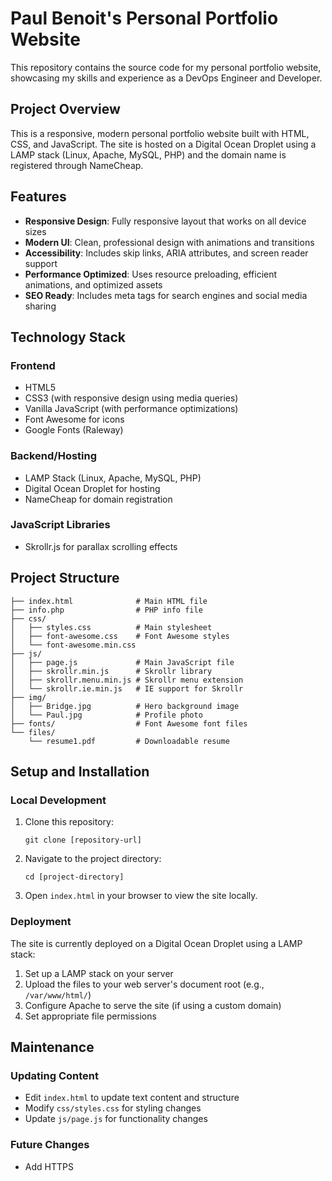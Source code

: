# Paul Benoit's Personal Portfolio Website

This repository contains the source code for my personal portfolio website, showcasing my skills and experience as a DevOps Engineer and Developer.

## Project Overview

This is a responsive, modern personal portfolio website built with HTML, CSS, and JavaScript. The site is hosted on a Digital Ocean Droplet using a LAMP stack (Linux, Apache, MySQL, PHP) and the domain name is registered through NameCheap.

## Features

- **Responsive Design**: Fully responsive layout that works on all device sizes
- **Modern UI**: Clean, professional design with animations and transitions
- **Accessibility**: Includes skip links, ARIA attributes, and screen reader support
- **Performance Optimized**: Uses resource preloading, efficient animations, and optimized assets
- **SEO Ready**: Includes meta tags for search engines and social media sharing

## Technology Stack

### Frontend
- HTML5
- CSS3 (with responsive design using media queries)
- Vanilla JavaScript (with performance optimizations)
- Font Awesome for icons
- Google Fonts (Raleway)

### Backend/Hosting
- LAMP Stack (Linux, Apache, MySQL, PHP)
- Digital Ocean Droplet for hosting
- NameCheap for domain registration

### JavaScript Libraries
- Skrollr.js for parallax scrolling effects

## Project Structure

```
├── index.html              # Main HTML file
├── info.php                # PHP info file
├── css/
│   ├── styles.css          # Main stylesheet
│   ├── font-awesome.css    # Font Awesome styles
│   └── font-awesome.min.css
├── js/
│   ├── page.js             # Main JavaScript file
│   ├── skrollr.min.js      # Skrollr library
│   ├── skrollr.menu.min.js # Skrollr menu extension
│   └── skrollr.ie.min.js   # IE support for Skrollr
├── img/
│   ├── Bridge.jpg          # Hero background image
│   └── Paul.jpg            # Profile photo
├── fonts/                  # Font Awesome font files
└── files/
    └── resume1.pdf         # Downloadable resume
```

## Setup and Installation

### Local Development

1. Clone this repository:
   ```
   git clone [repository-url]
   ```

2. Navigate to the project directory:
   ```
   cd [project-directory]
   ```

3. Open `index.html` in your browser to view the site locally.

### Deployment

The site is currently deployed on a Digital Ocean Droplet using a LAMP stack:

1. Set up a LAMP stack on your server
2. Upload the files to your web server's document root (e.g., `/var/www/html/`)
3. Configure Apache to serve the site (if using a custom domain)
4. Set appropriate file permissions

## Maintenance

### Updating Content

- Edit `index.html` to update text content and structure
- Modify `css/styles.css` for styling changes
- Update `js/page.js` for functionality changes

### Future Changes

- Add HTTPS
